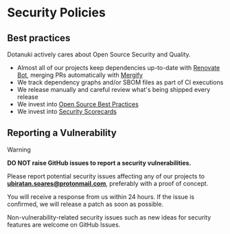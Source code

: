 # Security Policies

## Best practices

Dotanuki actively cares about Open Source Security and Quality.

- Almost all of our projects keep dependencies up-to-date with [Renovate Bot](https://github.com/renovatebot/renovate), merging PRs automatically with [Mergify](https://mergify.com/)
- We track dependency graphs and/or SBOM files as part of CI executions
- We release manually and careful review what's being shipped every release
- We invest into [Open Source Best Practices](https://www.bestpractices.dev/)
- We invest into [Security Scorecards](https://securityscorecards.dev/)

## Reporting a Vulnerability

> [!WARNING]
>
> **DO NOT raise GitHub issues to report a security vulnerabilities.**

Please report potential security issues affecting any of our projects to **[ubiratan.soares@protonmail.com](mailto:ubiratan.soares@protonmail.com)**,
preferably with a proof of concept.

You will receive a response from us within 24 hours. If the issue is confirmed, we will release a patch as soon as possible.

Non-vulnerability-related security issues such as new ideas for security features are welcome on GitHub Issues.
